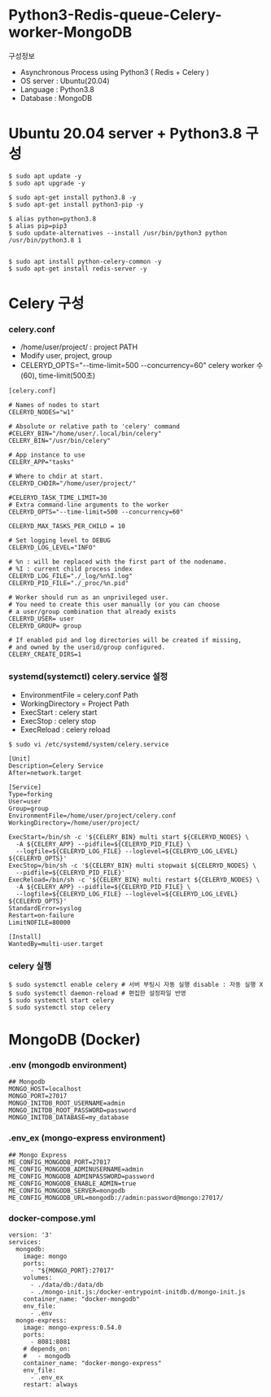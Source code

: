 # Python3-Redis-queue-Celery-worker-MongoDB
구성정보
- Asynchronous Process using Python3 ( Redis + Celery )
- OS server : Ubuntu(20.04)
- Language : Python3.8
- Database : MongoDB


# Ubuntu 20.04 server +  Python3.8 구성
```
$ sudo apt update -y
$ sudo apt upgrade -y

$ sudo apt-get install python3.8 -y
$ sudo apt-get install python3-pip -y

$ alias python=python3.8
$ alias pip=pip3
$ sudo update-alternatives --install /usr/bin/python3 python /usr/bin/python3.8 1


$ sudo apt install python-celery-common -y
$ sudo apt-get install redis-server -y
```
# Celery 구성

### celery.conf
- /home/user/project/ : project PATH
- Modify user, project, group 
- CELERYD_OPTS="--time-limit=500 --concurrency=60" celery worker 수(60), time-limit(500초)

```
[celery.conf]
  
# Names of nodes to start
CELERYD_NODES="w1"

# Absolute or relative path to 'celery' command
#CELERY_BIN="/home/user/.local/bin/celery"
CELERY_BIN="/usr/bin/celery"

# App instance to use
CELERY_APP="tasks"

# Where to chdir at start.
CELERYD_CHDIR="/home/user/project/"

#CELERYD_TASK_TIME_LIMIT=30
# Extra command-line arguments to the worker
CELERYD_OPTS="--time-limit=500 --concurrency=60"

CELERYD_MAX_TASKS_PER_CHILD = 10

# Set logging level to DEBUG
CELERYD_LOG_LEVEL="INFO"

# %n : will be replaced with the first part of the nodename.
# %I : current child process index
CELERYD_LOG_FILE="./_log/%n%I.log"
CELERYD_PID_FILE="./_proc/%n.pid"

# Worker should run as an unprivileged user.
# You need to create this user manually (or you can choose
# a user/group combination that already exists
CELERYD_USER= user
CELERYD_GROUP= group

# If enabled pid and log directories will be created if missing,
# and owned by the userid/group configured.
CELERY_CREATE_DIRS=1          

```
### systemd(systemctl) celery.service 설정
- EnvironmentFile = celery.conf Path 
- WorkingDirectory = Project Path
- ExecStart : celery start
- ExecStop : celery stop
- ExecReload : celery reload
```
$ sudo vi /etc/systemd/system/celery.service
```
```
[Unit]
Description=Celery Service
After=network.target

[Service]
Type=forking
User=user
Group=group
EnvironmentFile=/home/user/project/celery.conf
WorkingDirectory=/home/user/project/

ExecStart=/bin/sh -c '${CELERY_BIN} multi start ${CELERYD_NODES} \
  -A ${CELERY_APP} --pidfile=${CELERYD_PID_FILE} \
  --logfile=${CELERYD_LOG_FILE} --loglevel=${CELERYD_LOG_LEVEL} ${CELERYD_OPTS}'
ExecStop=/bin/sh -c '${CELERY_BIN} multi stopwait ${CELERYD_NODES} \
  --pidfile=${CELERYD_PID_FILE}'
ExecReload=/bin/sh -c '${CELERY_BIN} multi restart ${CELERYD_NODES} \
  -A ${CELERY_APP} --pidfile=${CELERYD_PID_FILE} \
  --logfile=${CELERYD_LOG_FILE} --loglevel=${CELERYD_LOG_LEVEL} ${CELERYD_OPTS}'
StandardError=syslog
Restart=on-failure
LimitNOFILE=80000

[Install]
WantedBy=multi-user.target
```
  
### celery 실행
```
$ sudo systemctl enable celery # 서버 부팅시 자동 실행 disable : 자동 실행 X
$ sudo systemctl daemon-reload # 편집한 설정파일 반영
$ sudo systemctl start celery 
$ sudo systemctl stop celery
```

# MongoDB (Docker)

### .env (mongodb environment)
```
## Mongodb
MONGO_HOST=localhost
MONGO_PORT=27017
MONGO_INITDB_ROOT_USERNAME=admin
MONGO_INITDB_ROOT_PASSWORD=password
MONGO_INITDB_DATABASE=my_database

```

### .env_ex (mongo-express environment)
```
## Mongo Express
ME_CONFIG_MONGODB_PORT=27017
ME_CONFIG_MONGODB_ADMINUSERNAME=admin
ME_CONFIG_MONGODB_ADMINPASSWORD=password
ME_CONFIG_MONGODB_ENABLE_ADMIN=true
ME_CONFIG_MONGODB_SERVER=mongodb
ME_CONFIG_MONGODB_URL=mongodb://admin:password@mongo:27017/
```

### docker-compose.yml

```
version: '3'
services:
  mongodb:
    image: mongo
    ports:
      - "${MONGO_PORT}:27017"
    volumes:
      - ./data/db:/data/db
      - ./mongo-init.js:/docker-entrypoint-initdb.d/mongo-init.js
    container_name: "docker-mongodb"
    env_file:
      - .env
  mongo-express:
    image: mongo-express:0.54.0
    ports:
      - 8081:8081
    # depends_on:
    #   - mongodb
    container_name: "docker-mongo-express"
    env_file:
      - .env_ex
    restart: always
```

